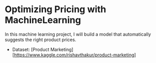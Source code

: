 # Optimizing Pricing with MachineLearning

In this machine learning project, I will build a model that automatically suggests the right product prices. 
 * Dataset: [Product Marketing][https://www.kaggle.com/rishavthakur/product-marketing]
